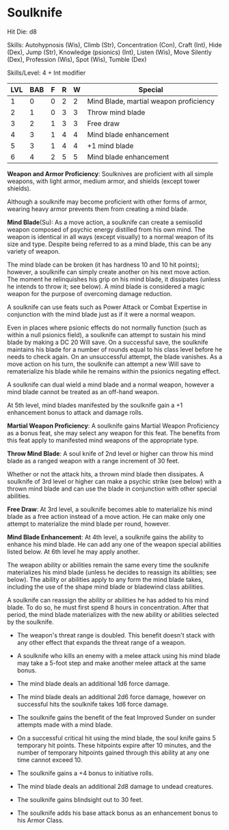 # Soulknife

Hit Die: d8

Skills: Autohypnosis (Wis), Climb (Str), Concentration (Con), Craft (Int), Hide (Dex), Jump (Str), Knowledge (psionics) (Int), Listen (Wis), Move Silently (Dex), Profession (Wis), Spot (Wis), Tumble (Dex)

Skills/Level: 4 + Int modifier

LVL | BAB | F | R | W | Special 
--- | --- | - | - | - | ------- 
1   | 0   | 0 | 2 | 2 | Mind Blade, martial weapon proficiency
2   | 1   | 0 | 3 | 3 | Throw mind blade
3   | 2   | 1 | 3 | 3 | Free draw
4   | 3   | 1 | 4 | 4 | Mind blade enhancement
5   | 3   | 1 | 4 | 4 | +1 mind blade
6   | 4   | 2 | 5 | 5 | Mind blade enhancement

**Weapon and Armor Proficiency**: Soulknives are proficient with all simple weapons, with light armor, medium armor, and shields (except tower shields).

Although a soulknife may become proficient with other forms of armor, wearing heavy armor prevents them from creating a mind blade.

**Mind Blade**(Su): As a move action, a soulknife can create a semisolid weapon composed of psychic energy distilled from his own mind. The weapon is identical in all ways (except visually) to a normal weapon of its size and type. Despite being referred to as a mind blade, this can be any variety of weapon.

The mind blade can be broken (it has hardness 10 and 10 hit points); however, a soulknife can simply create another on his next move action. The moment he relinquishes his grip on his mind blade, it dissipates (unless he intends to throw it; see below). A mind blade is considered a magic weapon for the purpose of overcoming damage reduction.

A soulknife can use feats such as Power Attack or Combat Expertise in conjunction with the mind blade just as if it were a normal weapon. 

Even in places where psionic effects do not normally function (such as within a null psionics field), a soulknife can attempt to sustain his mind blade by making a DC 20 Will save. On a successful save, the soulknife maintains his blade for a number of rounds equal to his class level before he needs to check again. On an unsuccessful attempt, the blade vanishes. As a move action on his turn, the soulknife can attempt a new Will save to rematerialize his blade while he remains within the psionics negating effect.

A soulknife can dual wield a mind blade and a normal weapon, however a mind blade cannot be treated as an off-hand weapon.

At 5th level, mind blades manifested by the soulknife gain a +1 enhancement bonus to attack and damage rolls.

**Martial Weapon Proficiency**: A soulknife gains Martial Weapon Proficiency as a bonus feat, she may select any weapon for this feat. The benefits from this feat apply to manifested mind weapons of the appropriate type.

**Throw Mind Blade**: A soul knife of 2nd level or higher can throw his mind blade as a ranged weapon with a range increment of 30 feet.

Whether or not the attack hits, a thrown mind blade then dissipates. A soulknife of 3rd level or higher can make a psychic strike (see below) with a thrown mind blade and can use the blade in conjunction with other special abilities.

**Free Draw**: At 3rd level, a soulknife becomes able to materialize his mind blade as a free action instead of a move action. He can make only one attempt to materialize the mind blade per round, however.

**Mind Blade Enhancement**: At 4th level, a soulknife gains the ability to enhance his mind blade. He can add any one of the weapon special abilities listed below. At 6th level he may apply another.

The weapon ability or abilities remain the same every time the soulknife materializes his mind blade (unless he decides to reassign its abilities; see below). The ability or abilities apply to any form the mind blade takes, including the use of the shape mind blade or bladewind class abilities.

A soulknife can reassign the ability or abilities he has added to his mind blade. To do so, he must first spend 8 hours in concentration. After that period, the mind blade materializes with the new ability or abilities selected by the soulknife.

* The weapon's threat range is doubled. This benefit doesn't stack with any other effect that expands the threat range of a weapon.

* A soulknife who kills an enemy with a melee attack using his mind blade may take a 5-foot step and make another melee attack at the same bonus.

* The mind blade deals an additional 1d6 force damage.

* The mind blade deals an additional 2d6 force damage, however on successful hits the soulknife takes 1d6 force damage.

* The soulknife gains the benefit of the feat Improved Sunder on sunder attempts made with a mind blade.

* On a successful critical hit using the mind blade, the soul knife gains 5 temporary hit points. These hitpoints expire after 10 minutes, and the number of temporary hitpoints gained through this ability at any one time cannot exceed 10.

* The soulknife gains a +4 bonus to initiative rolls.

* The mind blade deals an additional 2d8 damage to undead creatures.

* The soulknife gains blindsight out to 30 feet.

* The soulknife adds his base attack bonus as an enhancement bonus to his Armor Class.